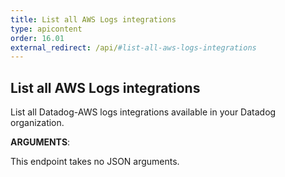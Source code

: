 ```yaml
---
title: List all AWS Logs integrations
type: apicontent
order: 16.01
external_redirect: /api/#list-all-aws-logs-integrations
---
```


## List all AWS Logs integrations

List all Datadog-AWS logs integrations available in your Datadog organization.

**ARGUMENTS**:

This endpoint takes no JSON arguments.